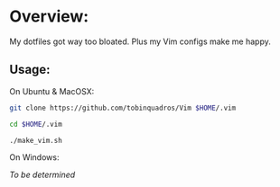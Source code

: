 # Overview:

My dotfiles got way too bloated. Plus my Vim configs make me happy.

## Usage:

On Ubuntu & MacOSX:

```sh
git clone https://github.com/tobinquadros/Vim $HOME/.vim

cd $HOME/.vim

./make_vim.sh
```

On Windows:

_To be determined_
